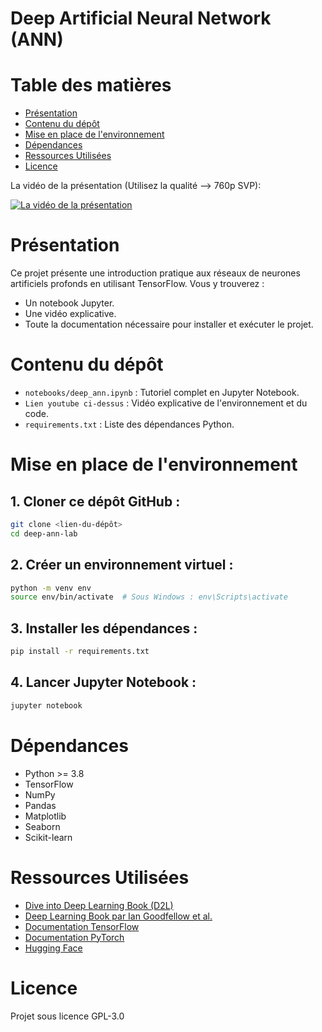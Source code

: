 # Deep Artificial Neural Network (ANN)

# Table des matières
- [Présentation](#présentation)
- [Contenu du dépôt](#contenu-du-dépôt)
- [Mise en place de l'environnement](#mise-en-place-de-lenvironnement)
- [Dépendances](#dépendances)
- [Ressources Utilisées](#ressources-utilisées)
- [Licence](#licence)

La vidéo de la présentation (Utilisez la qualité --> 760p SVP):

[![La vidéo de la présentation](https://img.youtube.com/vi/b3yVb2VtcUU/0.jpg)](https://www.youtube.com/watch?v=b3yVb2VtcUU)

# Présentation
Ce projet présente une introduction pratique aux réseaux de neurones artificiels profonds en utilisant TensorFlow. Vous y trouverez :
- Un notebook Jupyter.
- Une vidéo explicative.
- Toute la documentation nécessaire pour installer et exécuter le projet.

# Contenu du dépôt
- `notebooks/deep_ann.ipynb` : Tutoriel complet en Jupyter Notebook.
- `Lien youtube ci-dessus` : Vidéo explicative de l'environnement et du code.
- `requirements.txt` : Liste des dépendances Python.

# Mise en place de l'environnement

## 1. Cloner ce dépôt GitHub :
```bash
git clone <lien-du-dépôt>
cd deep-ann-lab
```

## 2. Créer un environnement virtuel :
```bash
python -m venv env
source env/bin/activate  # Sous Windows : env\Scripts\activate
```

## 3. Installer les dépendances :
```bash
pip install -r requirements.txt
```

## 4. Lancer Jupyter Notebook :
```bash
jupyter notebook
```

# Dépendances
- Python >= 3.8
- TensorFlow
- NumPy
- Pandas
- Matplotlib
- Seaborn
- Scikit-learn

# Ressources Utilisées
- [Dive into Deep Learning Book (D2L)](https://d2l.ai/)
- [Deep Learning Book par Ian Goodfellow et al.](https://www.deeplearningbook.org/)
- [Documentation TensorFlow](https://www.tensorflow.org/)
- [Documentation PyTorch](https://pytorch.org/)
- [Hugging Face](https://huggingface.co/)

# Licence
Projet sous licence GPL-3.0
